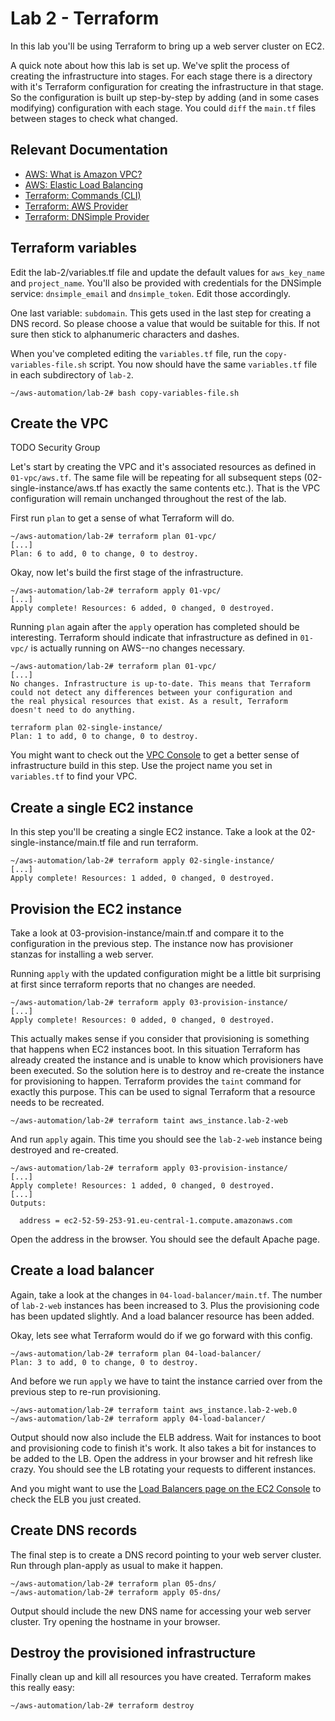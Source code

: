 # Lab 2 - Terraform

In this lab you'll be using Terraform to bring up a web server cluster on EC2.

A quick note about how this lab is set up. We've split the process of creating the infrastructure into stages. For each stage there is a directory with it's Terraform configuration for creating the infrastructure in that stage. So the configuration is built up step-by-step by adding (and in some cases modifying) configuration with each stage. You could `diff` the `main.tf` files between stages to check what changed.

## Relevant Documentation

- [AWS: What is Amazon VPC?](http://docs.aws.amazon.com/AmazonVPC/latest/UserGuide/VPC_Introduction.html)
- [AWS: Elastic Load Balancing](https://aws.amazon.com/elasticloadbalancing/)
- [Terraform: Commands (CLI)](https://www.terraform.io/docs/commands/index.html)
- [Terraform: AWS Provider](https://www.terraform.io/docs/providers/aws/index.html)
- [Terraform: DNSimple Provider](https://www.terraform.io/docs/providers/dnsimple/index.html)

## Terraform variables

Edit the lab-2/variables.tf file and update the default values for `aws_key_name` and `project_name`. You'll also be provided with credentials for the DNSimple service: `dnsimple_email` and `dnsimple_token`. Edit those accordingly.

One last variable: `subdomain`. This gets used in the last step for creating a DNS record. So please choose a value that would be suitable for this. If not sure then stick to alphanumeric characters and dashes.

When you've completed editing the `variables.tf` file, run the `copy-variables-file.sh` script. You now should have the same `variables.tf` file in each subdirectory of `lab-2`.

    ~/aws-automation/lab-2# bash copy-variables-file.sh

## Create the VPC

TODO Security Group

Let's start by creating the VPC and it's associated resources as defined in `01-vpc/aws.tf`. The same file will be repeating for all subsequent steps (02-single-instance/aws.tf has exactly the same contents etc.). That is the VPC configuration will remain unchanged throughout the rest of the lab.

First run `plan` to get a sense of what Terraform will do.

    ~/aws-automation/lab-2# terraform plan 01-vpc/
    [...]
    Plan: 6 to add, 0 to change, 0 to destroy.

Okay, now let's build the first stage of the infrastructure.

    ~/aws-automation/lab-2# terraform apply 01-vpc/
    [...]
    Apply complete! Resources: 6 added, 0 changed, 0 destroyed.

Running `plan` again after the `apply` operation has completed should be interesting. Terraform should indicate that infrastructure as defined in `01-vpc/` is actually running on AWS--no changes necessary.

    ~/aws-automation/lab-2# terraform plan 01-vpc/
    [...]
    No changes. Infrastructure is up-to-date. This means that Terraform
    could not detect any differences between your configuration and
    the real physical resources that exist. As a result, Terraform
    doesn't need to do anything.

    terraform plan 02-single-instance/
    Plan: 1 to add, 0 to change, 0 to destroy.

You might want to check out the [VPC Console]( https://eu-central-1.console.aws.amazon.com/vpc/home#vpcs:) to get a better sense of infrastructure build in this step. Use the project name you set in `variables.tf` to find your VPC.

## Create a single EC2 instance

In this step you'll be creating a single EC2 instance. Take a look at the 02-single-instance/main.tf file and run terraform.

    ~/aws-automation/lab-2# terraform apply 02-single-instance/
    [...]
    Apply complete! Resources: 1 added, 0 changed, 0 destroyed.

## Provision the EC2 instance

Take a look at 03-provision-instance/main.tf and compare it to the configuration in the previous step. The instance now has provisioner stanzas for installing a web server.

Running `apply` with the updated configuration might be a little bit surprising at first since terraform reports that no changes are needed.

    ~/aws-automation/lab-2# terraform apply 03-provision-instance/
    [...]
    Apply complete! Resources: 0 added, 0 changed, 0 destroyed.

This actually makes sense if you consider that provisioning is something that happens when EC2 instances boot. In this situation Terraform has already created the instance and is unable to know which provisioners have been executed. So the solution here is to destroy and re-create the instance for provisioning to happen. Terraform provides the `taint` command for exactly this purpose. This can be used to signal Terraform that a resource needs to be recreated.

    ~/aws-automation/lab-2# terraform taint aws_instance.lab-2-web

And run `apply` again. This time you should see the `lab-2-web` instance being destroyed and re-created.

    ~/aws-automation/lab-2# terraform apply 03-provision-instance/
    [...]
    Apply complete! Resources: 1 added, 0 changed, 0 destroyed.
    [...]
    Outputs:

      address = ec2-52-59-253-91.eu-central-1.compute.amazonaws.com

Open the address in the browser. You should see the default Apache page.

## Create a load balancer

Again, take a look at the changes in `04-load-balancer/main.tf`. The number of `lab-2-web` instances has been increased to 3. Plus the provisioning code has been updated slightly. And a load balancer resource has been added.

Okay, lets see what Terraform would do if we go forward with this config.

    ~/aws-automation/lab-2# terraform plan 04-load-balancer/
    Plan: 3 to add, 0 to change, 0 to destroy.

And before we run `apply` we have to taint the instance carried over from the previous step to re-run provisioning.

    ~/aws-automation/lab-2# terraform taint aws_instance.lab-2-web.0
    ~/aws-automation/lab-2# terraform apply 04-load-balancer/

Output should now also include the ELB address. Wait for instances to boot and provisioning code to finish it's work. It also takes a bit for instances to be added to the LB. Open the address in your browser and hit refresh like crazy. You should see the LB rotating your requests to different instances.

And you might want to use the [Load Balancers page on the EC2 Console](https://eu-central-1.console.aws.amazon.com/ec2/#LoadBalancers:) to check the ELB you just created.

## Create DNS records

The final step is to create a DNS record pointing to your web server cluster. Run through plan-apply as usual to make it happen.

    ~/aws-automation/lab-2# terraform plan 05-dns/
    ~/aws-automation/lab-2# terraform apply 05-dns/

Output should include the new DNS name for accessing your web server cluster. Try opening the hostname in your browser.

## Destroy the provisioned infrastructure

Finally clean up and kill all resources you have created. Terraform makes this really easy:

    ~/aws-automation/lab-2# terraform destroy
